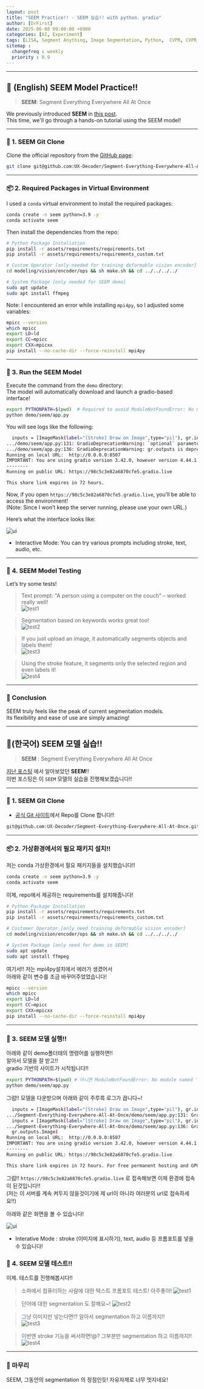 ```yaml
---
layout: post
title: "SEEM Practice!! - SEEM 실습!! with python. gradio"
author: [DrFirst]
date: 2025-06-08 09:00:00 +0900
categories: [AI, Experiment]
tags: [LISA, Segment Anything, Image Segmentation, Python,  CVPR, CVPR 2024]
sitemap :
  changefreq : weekly
  priority : 0.9
---
```


---

## 🦖 (English) SEEM Model Practice!!
> **SEEM**: Segment Everything Everywhere All At Once

We previously introduced **SEEM** in [this post](https://drfirstlee.github.io/posts/SEEM/).  
This time, we'll go through a hands-on tutorial using the SEEM model!

---

### 🧱 1. SEEM Git Clone

Clone the official repository from the [GitHub page](https://github.com/UX-Decoder/Segment-Everything-Everywhere-All-At-Once/tree/v1.0):

```bash
git clone git@github.com:UX-Decoder/Segment-Everything-Everywhere-All-At-Once.git
```

---

### 📦 2. Required Packages in Virtual Environment

I used a `conda` virtual environment to install the required packages:

```bash
conda create -n seem python=3.9 -y
conda activate seem
```

Then install the dependencies from the repo:

```bash
# Python Package Installation
pip install -r assets/requirements/requirements.txt
pip install -r assets/requirements/requirements_custom.txt

# Custom Operator [only needed for training deformable vision encoder]
cd modeling/vision/encoder/ops && sh make.sh && cd ../../../../

# System Package [only needed for SEEM demo]
sudo apt update
sudo apt install ffmpeg
```

Note: I encountered an error while installing `mpi4py`, so I adjusted some variables:

```bash
mpicc --version
which mpicc
export LD=ld
export CC=mpicc
export CXX=mpicxx
pip install --no-cache-dir --force-reinstall mpi4py
```

---

### 🧊 3. Run the SEEM Model

Execute the command from the `demo` directory:  
The model will automatically download and launch a gradio-based interface!

```bash
export PYTHONPATH=$(pwd)  # Required to avoid ModuleNotFoundError: No module named 'modeling'
python demo/seem/app.py
```

You will see logs like the following:

```bash
  inputs = [ImageMask(label="[Stroke] Draw on Image",type="pil"), gr.inputs.CheckboxGroup(choices=["Stroke", "Example", "Text", "Audio", "Video", "Panoptic"], type="value", label="Interative Mode"), ImageMask(label="[Example] Draw on Referring Image",type="pil"), gr.Textbox(label="[Text] Referring Text"), gr.Audio(label="[Audio] Referring Audio", source="microphone", type="filepath"), gr.Video(label="[Video] Referring Video Segmentation",format="mp4",interactive=True)]
.../demo/seem/app.py:131: GradioDeprecationWarning: `optional` parameter is deprecated
.../demo/seem/app.py:136: GradioDeprecationWarning: gr.outputs is deprecated, use gradio.components instead
Running on local URL:  http://0.0.0.0:8507
IMPORTANT: You are using gradio version 3.42.0, however version 4.44.1 is available.
--------
Running on public URL: https://98c5c3e82a6870cfe5.gradio.live

This share link expires in 72 hours.
```

Now, if you open `https://98c5c3e82a6870cfe5.gradio.live`, you’ll be able to access the environment!  
(Note: Since I won’t keep the server running, please use your own URL.)

Here’s what the interface looks like:

![ui](https://github.com/user-attachments/assets/63501abe-a52f-4aef-ba78-7e91b8d3e2cf)

- Interactive Mode: You can try various prompts including stroke, text, audio, etc.

---

### 🧊 4. SEEM Model Testing

Let’s try some tests!

> Text prompt: "A person using a computer on the couch" – worked really well!  
![test1](https://github.com/user-attachments/assets/00cad703-1ce2-4f76-b7ab-40fb7ce75ab9)

> Segmentation based on keywords works great too!  
![test2](https://github.com/user-attachments/assets/f571265b-8937-4302-be4b-4cf422dda6e5)

> If you just upload an image, it automatically segments objects and labels them!  
![test3](https://github.com/user-attachments/assets/6fa6b962-90ae-46d1-bbcd-4cb6ffe0b9a3)

> Using the stroke feature, it segments only the selected region and even labels it!  
![test4](https://github.com/user-attachments/assets/80bcb736-8b52-4842-a40e-fc5eacd1efc9)

---

### 🎉 Conclusion

SEEM truly feels like the peak of current segmentation models.  
Its flexibility and ease of use are simply amazing!

---

## 🦖(한국어) SEEM 모델 실습!!
> **SEEM** : Segment Everything Everywhere All At Once

[지난 포스팅](https://drfirstlee.github.io/posts/SEEM/) 에서 알아보았던 **SEEM**!!  
이번 포스팅은 이 `SEEM` 모델의 실습을 진행해보겠습니다!!  

---

### 🧱 1. SEEM Git Clone 

- [공식 Git 사이트](https://github.com/UX-Decoder/Segment-Everything-Everywhere-All-At-Once/tree/v1.0)에서 Repo를 Clone 합니다!!

```bash
git@github.com:UX-Decoder/Segment-Everything-Everywhere-All-At-Once.git
```

---

### 📦 2. 가상환경에서의 필요 패키지 설치!!

저는 conda 가상환경에서 필요 패키지들을 설치했습니다!!

```bash
conda create -n seem python=3.9 -y
conda activate seem
```

이제, repo에서 제공하는 requirements를 설치해줍니다!

```bash
# Python Package Installation
pip install -r assets/requirements/requirements.txt
pip install -r assets/requirements/requirements_custom.txt

# Customer Operator [only need training deformable vision encoder]
cd modeling/vision/encoder/ops && sh make.sh && cd ../../../../

# System Package [only need for demo in SEEM]
sudo apt update
sudo apt install ffmpeg
```

여기서!! 저는 mpi4py설치에서 에러가 생겼어서  
아래와 같이 변수를 조금 바꾸어주었었습니다!  

```bash
mpicc --version
which mpicc
export LD=ld
export CC=mpicc
export CXX=mpicxx 
pip install --no-cache-dir --force-reinstall mpi4py
```
 

---


### 🧊 3. SEEM 모델 실행!!

아래와 같이 demo폴더태의 명령어를 실행하면!!  
알아서 모델을 잘 받고!!  
gradio 기반의 사이트가 시작됩니다!!  

``` bash
export PYTHONPATH=$(pwd) # 아니면 ModuleNotFoundError: No module named 'modeling' 라는 에러가 뜹니다!
python demo/seem/app.py
```

그럼!! 모델을 다운받으며 아래와 같이 주루륵 로그가 끕니다~!

```bash
  inputs = [ImageMask(label="[Stroke] Draw on Image",type="pil"), gr.inputs.CheckboxGroup(choices=["Stroke", "Example", "Text", "Audio", "Video", "Panoptic"], type="value", label="Interative Mode"), ImageMask(label="[Example] Draw on Referring Image",type="pil"), gr.Textbox(label="[Text] Referring Text"), gr.Audio(label="[Audio] Referring Audio", source="microphone", type="filepath"), gr.Video(label="[Video] Referring Video Segmentation",format="mp4",interactive=True)]
.../Segment-Everything-Everywhere-All-At-Once/demo/seem/app.py:131: GradioDeprecationWarning: `optional` parameter is deprecated, and it has no effect
  inputs = [ImageMask(label="[Stroke] Draw on Image",type="pil"), gr.inputs.CheckboxGroup(choices=["Stroke", "Example", "Text", "Audio", "Video", "Panoptic"], type="value", label="Interative Mode"), ImageMask(label="[Example] Draw on Referring Image",type="pil"), gr.Textbox(label="[Text] Referring Text"), gr.Audio(label="[Audio] Referring Audio", source="microphone", type="filepath"), gr.Video(label="[Video] Referring Video Segmentation",format="mp4",interactive=True)]
.../Segment-Everything-Everywhere-All-At-Once/demo/seem/app.py:136: GradioDeprecationWarning: Usage of gradio.outputs is deprecated, and will not be supported in the future, please import your components from gradio.components
  gr.outputs.Image(
Running on local URL:  http://0.0.0.0:8507
IMPORTANT: You are using gradio version 3.42.0, however version 4.44.1 is available, please upgrade.
--------
Running on public URL: https://98c5c3e82a6870cfe5.gradio.live

This share link expires in 72 hours. For free permanent hosting and GPU upgrades, run `gradio deploy` from Terminal to deploy to Spaces (https://huggingface.co/spaces)
```

그럼!! 
`https://98c5c3e82a6870cfe5.gradio.live` 로 접속해보면 이제 환경에 접속이 된것입니다!!  
(저는 이 서버를 계속 켜두지 않을것이기에 제 url이 아니라 여러분의 url로 접속하세요!!)

아래와 같은 화면을 볼 수 있습니다!

![ui](https://github.com/user-attachments/assets/63501abe-a52f-4aef-ba78-7e91b8d3e2cf)

 - Interative Mode : stroke (이미지에 표시하기), text, audio  등 프롬포트를 넣을수 있습니다!


### 🧊 4. SEEM 모델 테스트!!

이제. 테스트를 진행해봅시다!!  

> 소파에서 컴퓨터하는 사람에 대한 텍스트 프롬포트 테스트! 아주좋아!
![test1](https://github.com/user-attachments/assets/00cad703-1ce2-4f76-b7ab-40fb7ce75ab9)

> 단어에 대한 segmentation 도 잘해요~!
![test2](https://github.com/user-attachments/assets/f571265b-8937-4302-be4b-4cf422dda6e5)

> 그냥 이미지만 넣는다면!? 알아서 segmentation 하고 이름까지!!  
![test3](https://github.com/user-attachments/assets/6fa6b962-90ae-46d1-bbcd-4cb6ffe0b9a3)

> 이번엔 stroke 기능을 써서하면!@? 그부분만 segmentation 하고 이름까지!!  
![test4](https://github.com/user-attachments/assets/80bcb736-8b52-4842-a40e-fc5eacd1efc9)

---

### 🎉 마무리

SEEM, 그동안의 segmentation 의 정점인듯! 자유자제로 너무 멋지네요!  